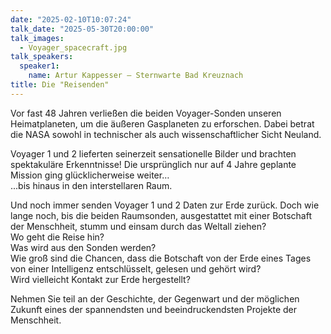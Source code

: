 ```yaml
---
date: "2025-02-10T10:07:24"
talk_date: "2025-05-30T20:00:00"
talk_images:
  - Voyager_spacecraft.jpg
talk_speakers:
  speaker1:
    name: Artur Kappesser – Sternwarte Bad Kreuznach
title: Die "Reisenden"
---
```


Vor fast 48 Jahren verließen die beiden Voyager-Sonden unseren Heimatplaneten, um die äußeren Gasplaneten zu erforschen. Dabei betrat die NASA sowohl in technischer als auch wissenschaftlicher Sicht Neuland.

Voyager 1 und 2 lieferten seinerzeit sensationelle Bilder und brachten spektakuläre Erkenntnisse! Die ursprünglich nur auf 4 Jahre geplante Mission ging glücklicherweise weiter…  
...bis hinaus in den interstellaren Raum.

Und noch immer senden Voyager 1 und 2 Daten zur Erde zurück.
Doch wie lange noch, bis die beiden Raumsonden, ausgestattet mit einer Botschaft der Menschheit, stumm und einsam durch das Weltall ziehen?  
Wo geht die Reise hin?  
Was wird aus den Sonden werden?  
Wie groß sind die Chancen, dass die Botschaft von der Erde eines Tages von einer Intelligenz entschlüsselt, gelesen und gehört wird?  
Wird vielleicht Kontakt zur Erde hergestellt?  

Nehmen Sie teil an der Geschichte, der Gegenwart und der möglichen Zukunft eines der spannendsten und beeindruckendsten Projekte der Menschheit.
